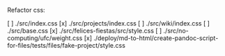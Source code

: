 Refactor css:

[ ] ./src/index.css
[x] ./src/projects/index.css
[ ] ./src/wiki/index.css
[ ] ./src/base.css
[x] ./src/felices-fiestas/src/style.css
[ ] ./src/no-computing/ufc/weight.css
[x] ./deploy/md-to-html/create-pandoc-script-for-files/tests/files/fake-project/style.css
